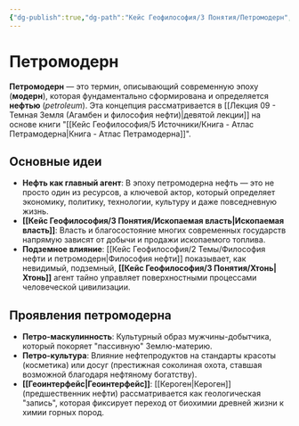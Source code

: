 ```yaml
---
{"dg-publish":true,"dg-path":"Кейс Геофилософия/3 Понятия/Петромодерн","permalink":"/kejs-geofilosofiya/3-ponyatiya/petromodern/","dgShowLocalGraph":true}
---
```


# Петромодерн

**Петромодерн** — это термин, описывающий современную эпоху (**модерн**), которая фундаментально сформирована и определяется **нефтью** (*petroleum*). Эта концепция рассматривается в [[Лекция 09 - Темная Земля (Агамбен и философия нефти)\|девятой лекции]] на основе книги "[[Кейс Геофилософия/5 Источники/Книга - Атлас Петрамодерна\|Книга - Атлас Петрамодерна]]".

## Основные идеи
- **Нефть как главный агент**: В эпоху петромодерна нефть — это не просто один из ресурсов, а ключевой актор, который определяет экономику, политику, технологии, культуру и даже повседневную жизнь.
- **[[Кейс Геофилософия/3 Понятия/Ископаемая власть\|Ископаемая власть]]**: Власть и благосостояние многих современных государств напрямую зависят от добычи и продажи ископаемого топлива.
- **Подземное влияние**: [[Кейс Геофилософия/2 Темы/Философия нефти и петромодерн\|Философия нефти]] показывает, как невидимый, подземный, **[[Кейс Геофилософия/3 Понятия/Хтонь\|Хтонь]]** агент тайно управляет поверхностными процессами человеческой цивилизации.

## Проявления петромодерна
- **Петро-маскулинность**: Культурный образ мужчины-добытчика, который покоряет "пассивную" Землю-материю.
- **Петро-культура**: Влияние нефтепродуктов на стандарты красоты (косметика) или досуг (престижная соколиная охота, ставшая возможной благодаря нефтяному богатству).
- **[[Геоинтерфейс\|Геоинтерфейс]]**: [[Кероген\|Кероген]] (предшественник нефти) рассматривается как геологическая "запись", которая фиксирует переход от биохимии древней жизни к химии горных пород.